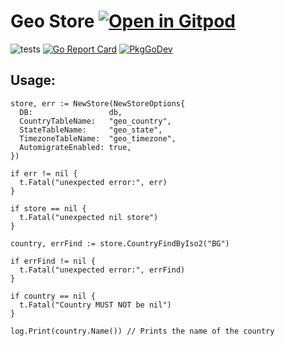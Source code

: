 # Geo Store <a href="https://gitpod.io/#https://github.com/gouniverse/geostore" style="float:right:"><img src="https://gitpod.io/button/open-in-gitpod.svg" alt="Open in Gitpod" loading="lazy"></a>

![tests](https://github.com/gouniverse/geostore/workflows/tests/badge.svg)
[![Go Report Card](https://goreportcard.com/badge/github.com/gouniverse/geostore)](https://goreportcard.com/report/github.com/gouniverse/geostore)
[![PkgGoDev](https://pkg.go.dev/badge/github.com/gouniverse/geostore)](https://pkg.go.dev/github.com/gouniverse/hb)

## Usage:

```golang
store, err := NewStore(NewStoreOptions{
  DB:                 db,
  CountryTableName:   "geo_country",
  StateTableName:     "geo_state",
  TimezoneTableName:  "geo_timezone",
  AutomigrateEnabled: true,
})

if err != nil {
  t.Fatal("unexpected error:", err)
}

if store == nil {
  t.Fatal("unexpected nil store")
}

country, errFind := store.CountryFindByIso2("BG")

if errFind != nil {
  t.Fatal("unexpected error:", errFind)
}

if country == nil {
  t.Fatal("Country MUST NOT be nil")
}

log.Print(country.Name()) // Prints the name of the country
```
